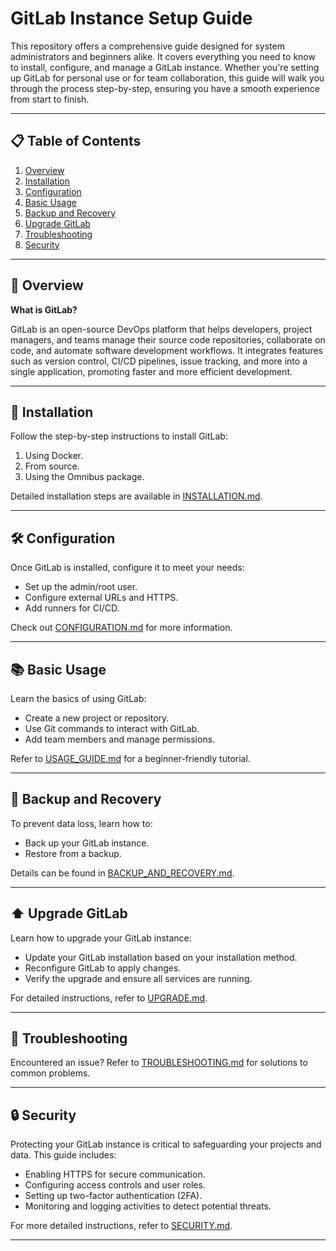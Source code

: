 # GitLab Instance Setup Guide

This repository offers a comprehensive guide designed for system administrators and beginners alike. It covers everything you need to know to install, configure, and manage a GitLab instance. Whether you're setting up GitLab for personal use or for team collaboration, this guide will walk you through the process step-by-step, ensuring you have a smooth experience from start to finish.

---

## 📋 Table of Contents

1. [Overview](#-overview)
2. [Installation](installation.md)
3. [Configuration](configuration.md)
4. [Basic Usage](usage-guide.md)
5. [Backup and Recovery](backup-and-recovery.md)
6. [Upgrade GitLab](upgrade-guide.md)
7. [Troubleshooting](troubleshooting.md)
8. [Security](security.md)

---

## 🌟 Overview

**What is GitLab?**

GitLab is an open-source DevOps platform that helps developers, project managers, and teams manage their source code repositories, collaborate on code, and automate software development workflows. It integrates features such as version control, CI/CD pipelines, issue tracking, and more into a single application, promoting faster and more efficient development.

---

## 🚀 Installation

Follow the step-by-step instructions to install GitLab:

1. Using Docker.
2. From source.
3. Using the Omnibus package.

Detailed installation steps are available in [INSTALLATION.md](INSTALLATION.md).

---

## 🛠 Configuration

Once GitLab is installed, configure it to meet your needs:

- Set up the admin/root user.
- Configure external URLs and HTTPS.
- Add runners for CI/CD.

Check out [CONFIGURATION.md](CONFIGURATION.md) for more information.

---

## 📚 Basic Usage

Learn the basics of using GitLab:

- Create a new project or repository.
- Use Git commands to interact with GitLab.
- Add team members and manage permissions.

Refer to [USAGE_GUIDE.md](USAGE_GUIDE.md) for a beginner-friendly tutorial.

---

## 🔄 Backup and Recovery

To prevent data loss, learn how to:

- Back up your GitLab instance.
- Restore from a backup.

Details can be found in [BACKUP_AND_RECOVERY.md](BACKUP_AND_RECOVERY.md).

---

## ⬆️ Upgrade GitLab 

Learn how to upgrade your GitLab instance:
* Update your GitLab installation based on your installation method.
* Reconfigure GitLab to apply changes. 
* Verify the upgrade and ensure all services are running. 

For detailed instructions, refer to [UPGRADE.md](UPGRADE.md). 

---

## 🛑 Troubleshooting

Encountered an issue? Refer to [TROUBLESHOOTING.md](TROUBLESHOOTING.md) for solutions to common problems.

---

## 🔒 Security 

Protecting your GitLab instance is critical to safeguarding your projects and data. This guide includes: 
* Enabling HTTPS for secure communication.
* Configuring access controls and user roles.
* Setting up two-factor authentication (2FA).
* Monitoring and logging activities to detect potential threats. 

For more detailed instructions, refer to [SECURITY.md](SECURITY.md).

---

